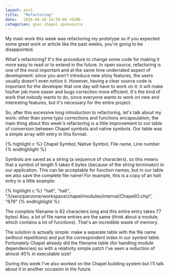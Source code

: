 ```yaml
---
layout: post
title:  "Refactoring"
date:   2016-06-10 14:59:09 +0200
categories: gsoc chapel opensource
---
```


My main work this week was refactoring my prototype so if you expected some great work or article like the past weeks, you're going to be disappointed.<!--more-->

What's refactoring? It's the procedure to change some code for making it more easy to read or to extend in the future. In open source, refactoring is one of the most important and at the same time underrated aspect of development: since you aren't introduce new shiny features, the users usually doesn't even notice it. However, having a clear source code is important for the developer that one day will have to work on it: it will make his/her job more easier and bugs correction more efficient. It's the kind of work that nobody wants to do, since everyone wants to work on new and interesting features, but it's necessary for the entire project.

So, after this excessive long introduction to refactoring, let's talk about my work: other than some typo corrections and functions encapsulation, the main thing about this week's refactoring is a little improvement to our table of conversion between Chapel symbols and native symbols. Our table was a simple array with entry in this format:

{% highlight c %}
Chapel Symbol, Native Symbol, File name, Line number
{% endhighlight %}

Symbols are saved as a string (a sequence of characters), so this means that a symbol of length 5 takes 6 bytes (because of the string terminator) in our application. This can be acceptable for function names, but in our table we also save the complete file name! For example, this is a copy of an halt entry in a little example:

{% highlight c %}
"halt", "halt", 
"/Users/panzone/workspace/chapel/modules/internal/ChapelIO.chpl", "679"
{% endhighlight %}

The complete filename is 62 characters long and this entire entry takes 77 bytes! Also, a lot of file name entries are the same (think about a module, which contains a lot of functions). That's an incredible waste of memory.

The solution is actually simple: make a separate table with the file name (without repetitions) and put the correspondent index in our symbol table. Fortunately Chapel already did the filename table (for handling module dependencies) so with a relativity simple patch I've seen a reduction of almost 40% in executable size!

During this week I've also worked on the Chapel building system but I'll talk about it in another occasion in the future.